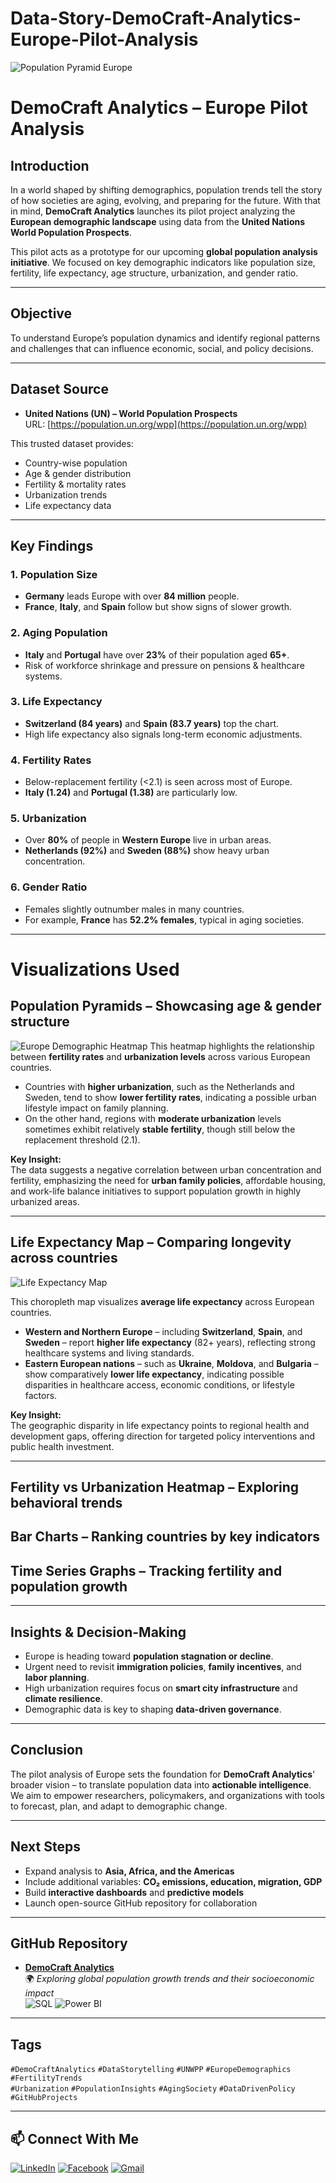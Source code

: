 # Data-Story-DemoCraft-Analytics-Europe-Pilot-Analysis

![Population Pyramid Europe](https://github.com/almazid82/Data-Story-DemoCraft-Analytics-Europe-Pilot-Analysis/blob/main/Screenshot_20250419-220439%7E2.png?raw=true)



# DemoCraft Analytics – Europe Pilot Analysis

## Introduction

In a world shaped by shifting demographics, population trends tell the story of how societies are aging, evolving, and preparing for the future. With that in mind, **DemoCraft Analytics** launches its pilot project analyzing the **European demographic landscape** using data from the **United Nations World Population Prospects**.

This pilot acts as a prototype for our upcoming **global population analysis initiative**. We focused on key demographic indicators like population size, fertility, life expectancy, age structure, urbanization, and gender ratio.

---

## Objective

To understand Europe’s population dynamics and identify regional patterns and challenges that can influence economic, social, and policy decisions.

---

## Dataset Source

- **United Nations (UN) – World Population Prospects**  
  URL: [https://population.un.org/wpp](https://population.un.org/wpp)

This trusted dataset provides:
- Country-wise population
- Age & gender distribution
- Fertility & mortality rates
- Urbanization trends
- Life expectancy data

---

## Key Findings

### 1. Population Size
- **Germany** leads Europe with over **84 million** people.
- **France**, **Italy**, and **Spain** follow but show signs of slower growth.

### 2. Aging Population
- **Italy** and **Portugal** have over **23%** of their population aged **65+**.
- Risk of workforce shrinkage and pressure on pensions & healthcare systems.

### 3. Life Expectancy
- **Switzerland (84 years)** and **Spain (83.7 years)** top the chart.
- High life expectancy also signals long-term economic adjustments.

### 4. Fertility Rates
- Below-replacement fertility (<2.1) is seen across most of Europe.
- **Italy (1.24)** and **Portugal (1.38)** are particularly low.

### 5. Urbanization
- Over **80%** of people in **Western Europe** live in urban areas.
- **Netherlands (92%)** and **Sweden (88%)** show heavy urban concentration.

### 6. Gender Ratio
- Females slightly outnumber males in many countries.
- For example, **France** has **52.2% females**, typical in aging societies.

---

# Visualizations Used

## **Population Pyramids** – Showcasing age & gender structure
![Europe Demographic Heatmap](https://github.com/almazid82/Data-Story-DemoCraft-Analytics-Europe-Pilot-Analysis/blob/main/Screenshot_20250418-170645%7E2.png?raw=true)
This heatmap highlights the relationship between **fertility rates** and **urbanization levels** across various European countries.  
- Countries with **higher urbanization**, such as the Netherlands and Sweden, tend to show **lower fertility rates**, indicating a possible urban lifestyle impact on family planning.
- On the other hand, regions with **moderate urbanization** levels sometimes exhibit relatively **stable fertility**, though still below the replacement threshold (2.1).

**Key Insight:**  
The data suggests a negative correlation between urban concentration and fertility, emphasizing the need for **urban family policies**, affordable housing, and work-life balance initiatives to support population growth in highly urbanized areas.

___


## **Life Expectancy Map** – Comparing longevity across countries
![Life Expectancy Map](https://github.com/almazid82/Data-Story-DemoCraft-Analytics-Europe-Pilot-Analysis/blob/main/Screenshot_20250418-170653%7E2.png?raw=true)

This choropleth map visualizes **average life expectancy** across European countries.  
- **Western and Northern Europe** – including **Switzerland**, **Spain**, and **Sweden** – report **higher life expectancy** (82+ years), reflecting strong healthcare systems and living standards.
- **Eastern European nations** – such as **Ukraine**, **Moldova**, and **Bulgaria** – show comparatively **lower life expectancy**, indicating possible disparities in healthcare access, economic conditions, or lifestyle factors.

**Key Insight:**  
The geographic disparity in life expectancy points to regional health and development gaps, offering direction for targeted policy interventions and public health investment.

___ 








##  **Fertility vs Urbanization Heatmap** – Exploring behavioral trends
## **Bar Charts** – Ranking countries by key indicators
##  **Time Series Graphs** – Tracking fertility and population growth

---

## Insights & Decision-Making

- Europe is heading toward **population stagnation or decline**.
- Urgent need to revisit **immigration policies**, **family incentives**, and **labor planning**.
- High urbanization requires focus on **smart city infrastructure** and **climate resilience**.
- Demographic data is key to shaping **data-driven governance**.

---

## Conclusion

The pilot analysis of Europe sets the foundation for **DemoCraft Analytics**' broader vision – to translate population data into **actionable intelligence**. We aim to empower researchers, policymakers, and organizations with tools to forecast, plan, and adapt to demographic change.

---

## Next Steps

- Expand analysis to **Asia, Africa, and the Americas**
- Include additional variables: **CO₂ emissions, education, migration, GDP**
- Build **interactive dashboards** and **predictive models**
- Launch open-source GitHub repository for collaboration

---

## GitHub Repository 

- **[DemoCraft Analytics](https://github.com/almazid82/DemoCraft-Analytics-Crafting-Deep-Insights-from-Global-Demographic-Trends-)**  
  🌍 *Exploring global population growth trends and their socioeconomic impact*  
  ![SQL](https://img.shields.io/badge/-SQL-005C84?style=flat-square&logo=sqlite&logoColor=white)
  ![Power BI](https://img.shields.io/badge/-PowerBI-F2C811?style=flat-square&logo=powerbi&logoColor=black)


---

## Tags

`#DemoCraftAnalytics` `#DataStorytelling` `#UNWPP` `#EuropeDemographics` `#FertilityTrends`  
`#Urbanization` `#PopulationInsights` `#AgingSociety` `#DataDrivenPolicy` `#GitHubProjects`
___

## 📫 Connect With Me

[![LinkedIn](https://img.shields.io/badge/LinkedIn-blue?style=for-the-badge&logo=linkedin)](https://www.linkedin.com/in/shamsul-al-mazid-073a87286?utm_source=share&utm_campaign=share_via&utm_content=profile&utm_medium=android_app)
[![Facebook](https://img.shields.io/badge/Facebook-1877F2?style=for-the-badge&logo=facebook&logoColor=white)](https://www.facebook.com/sondartara.tara.777)
[![Gmail](https://img.shields.io/badge/Gmail-D14836?style=for-the-badge&logo=gmail&logoColor=white)](mailto:shamsulalmazid@gmail.com)

